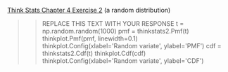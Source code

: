 [Think Stats Chapter 4 Exercise 2](http://greenteapress.com/thinkstats2/html/thinkstats2005.html#toc41) (a random distribution)

>> REPLACE THIS TEXT WITH YOUR RESPONSE
t = np.random.random(1000)
pmf = thinkstats2.Pmf(t)
thinkplot.Pmf(pmf, linewidth=0.1)
thinkplot.Config(xlabel='Random variate', ylabel='PMF')
cdf = thinkstats2.Cdf(t)
thinkplot.Cdf(cdf)
thinkplot.Config(xlabel='Random variate', ylabel='CDF')
